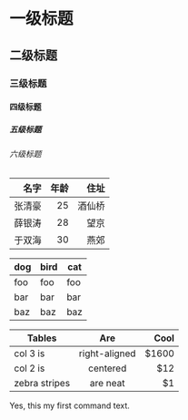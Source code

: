 # 一级标题
## 二级标题
### 三级标题
#### 四级标题
##### 五级标题
###### 六级标题


|名字|年龄|住址|
|---:|--:| --:|
|张清豪|25|酒仙桥|
|薛银涛|28|望京|
|于双海|30|燕郊|

dog | bird | cat
----|------|----
foo | foo  | foo
bar | bar  | bar
baz | baz  | baz

| Tables        | Are           | Cool  |
| ------------- |:-------------:| -----:|
| col 3 is      | right-aligned | $1600 |
| col 2 is      | centered      |   $12 |
| zebra stripes | are neat      |    $1 |

Yes, this my first command text.
